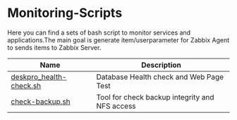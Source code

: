# Monitoring-Scripts
Here you can find a sets of bash script to monitor services and applications.The main goal is generate item/userparameter for Zabbix Agent to sends items to Zabbix Server.


| Name           | Description            |
| -------------- | ---------------------- |
| [deskpro_health-check.sh](https://github.com/danitfk/Monitoring-Scripts/blob/master/deskpro/) | Database Health check and Web Page Test |
| [check-backup.sh](https://github.com/danitfk/Monitoring-Scripts/blob/master/backup/) | Tool for check backup integrity and NFS access |

